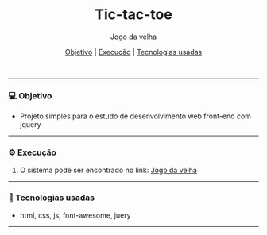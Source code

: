 <div style="text-align: center;">

# Tic-tac-toe

Jogo da velha

[Objetivo](#💻-objetivo) |
[Execução](#⚙️-execução) |
[Tecnologias usadas](#🚀-tecnologias-usadas)

</div>
<br>

---

### 💻 Objetivo

- Projeto simples para o estudo de desenvolvimento web front-end com jquery

---

### ⚙️ Execução

1. O sistema pode ser encontrado no link:
[Jogo da velha](https://jordergomes.github.io/tic-tac-toe/)

---

### 🚀 Tecnologias usadas

- html, css, js, font-awesome, juery
---